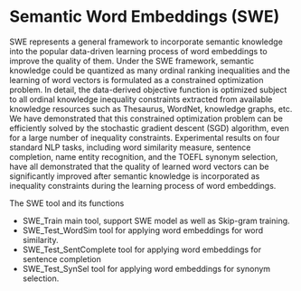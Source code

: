 # Semantic Word Embeddings (SWE)

SWE represents a general framework to incorporate semantic knowledge into the popular data-driven learning process of word embeddings to improve the quality of them. Under the SWE framework, semantic knowledge could be quantized as many ordinal ranking inequalities and the learning of word vectors is formulated as a constrained optimization problem. In detail, the data-derived objective function is optimized subject to all ordinal knowledge inequality constraints extracted from available knowledge resources such as Thesaurus, WordNet, knowledge graphs, etc. We have demonstrated that this constrained optimization problem can be efficiently solved by the stochastic gradient descent (SGD) algorithm, even for a large number of inequality constraints. Experimental results on four standard NLP tasks, including word similarity measure, sentence completion, name entity recognition, and the TOEFL synonym selection, have all demonstrated that the quality of learned word vectors can be significantly improved after semantic knowledge is incorporated as inequality constraints during the learning process of word embeddings.

The SWE tool and its functions
* SWE_Train	main tool, support SWE model as well as Skip-gram training.
* SWE_Test_WordSim	tool for applying word embeddings for word similarity.
* SWE_Test_SentComplete	tool for applying word embeddings for sentence completion
* SWE_Test_SynSel	tool for applying word embeddings for synonym selection.
	

